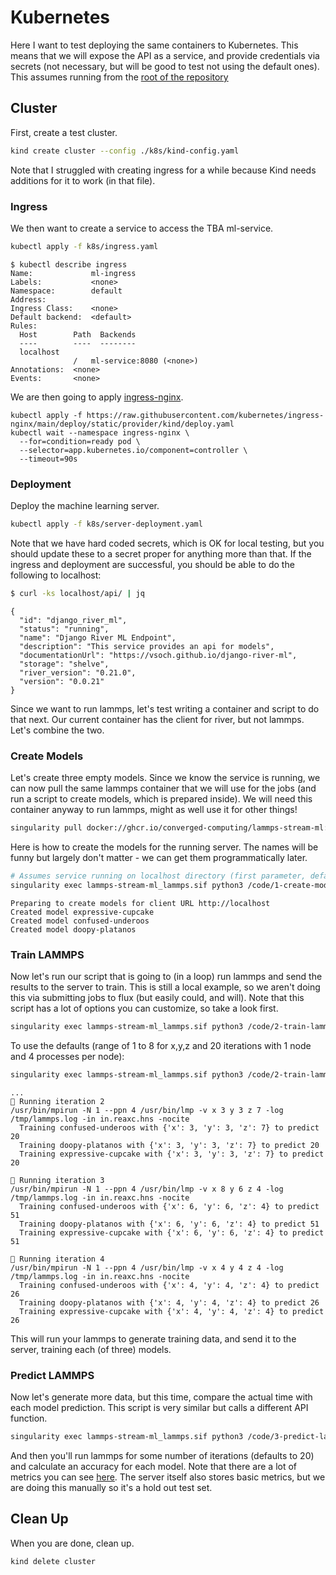 # Kubernetes

Here I want to test deploying the same containers to Kubernetes. This means that we will expose the API as a service, and provide credentials via secrets (not necessary, but will be good to test not using the default ones). This assumes running from the [root of the repository](../)

## Cluster

First, create a test cluster.

```bash
kind create cluster --config ./k8s/kind-config.yaml
```

Note that I struggled with creating ingress for a while because Kind needs additions for it to work (in that file).

### Ingress

We then want to create a service to access the TBA ml-service.

```bash
kubectl apply -f k8s/ingress.yaml
```
```console
$ kubectl describe ingress
Name:             ml-ingress
Labels:           <none>
Namespace:        default
Address:          
Ingress Class:    <none>
Default backend:  <default>
Rules:
  Host        Path  Backends
  ----        ----  --------
  localhost   
              /   ml-service:8080 (<none>)
Annotations:  <none>
Events:       <none>
```

We are then going to apply [ingress-nginx](https://kind.sigs.k8s.io/docs/user/ingress/#ingress-nginx).

```
kubectl apply -f https://raw.githubusercontent.com/kubernetes/ingress-nginx/main/deploy/static/provider/kind/deploy.yaml
kubectl wait --namespace ingress-nginx \
  --for=condition=ready pod \
  --selector=app.kubernetes.io/component=controller \
  --timeout=90s
```

### Deployment

Deploy the machine learning server.

```bash
kubectl apply -f k8s/server-deployment.yaml
```

Note that we have hard coded secrets, which is OK for local testing, but you should update these to a secret proper for anything more than that.
If the ingress and deployment are successful, you should be able to do the following to localhost:

```bash
$ curl -ks localhost/api/ | jq
```
```console
{
  "id": "django_river_ml",
  "status": "running",
  "name": "Django River ML Endpoint",
  "description": "This service provides an api for models",
  "documentationUrl": "https://vsoch.github.io/django-river-ml",
  "storage": "shelve",
  "river_version": "0.21.0",
  "version": "0.0.21"
}
```

Since we want to run lammps, let's test writing a container and script to do that next. Our current container has the client for river, but not lammps.
Let's combine the two.

### Create Models

Let's create three empty models. Since we know the service is running, we can now
pull the same lammps container that we will use for the jobs (and run a script to create models, which is prepared inside).
We will need this container anyway to run lammps, might as well use it for other things!

```bash
singularity pull docker://ghcr.io/converged-computing/lammps-stream-ml:lammps
```

Here is how to create the models for the running server. The names will be funny but largely don't matter - we can get them programmatically later.

```bash
# Assumes service running on localhost directory (first parameter, default)
singularity exec lammps-stream-ml_lammps.sif python3 /code/1-create-models.py
```
```console
Preparing to create models for client URL http://localhost
Created model expressive-cupcake
Created model confused-underoos
Created model doopy-platanos
```

### Train LAMMPS

Now let's run our script that is going to (in a loop) run lammps and send the results to the server to train.
This is still a local example, so we aren't doing this via submitting jobs to flux (but easily could, and will).
Note that this script has a lot of options you can customize, so take a look first.

```bash
singularity exec lammps-stream-ml_lammps.sif python3 /code/2-train-lammps.py --help
```

To use the defaults (range of 1 to 8 for x,y,z and 20 iterations with 1 node and 4 processes per node):

```bash
singularity exec lammps-stream-ml_lammps.sif python3 /code/2-train-lammps.py
```
```console
...
🎄️ Running iteration 2
/usr/bin/mpirun -N 1 --ppn 4 /usr/bin/lmp -v x 3 y 3 z 7 -log /tmp/lammps.log -in in.reaxc.hns -nocite
  Training confused-underoos with {'x': 3, 'y': 3, 'z': 7} to predict 20
  Training doopy-platanos with {'x': 3, 'y': 3, 'z': 7} to predict 20
  Training expressive-cupcake with {'x': 3, 'y': 3, 'z': 7} to predict 20

🎄️ Running iteration 3
/usr/bin/mpirun -N 1 --ppn 4 /usr/bin/lmp -v x 8 y 6 z 4 -log /tmp/lammps.log -in in.reaxc.hns -nocite
  Training confused-underoos with {'x': 6, 'y': 6, 'z': 4} to predict 51
  Training doopy-platanos with {'x': 6, 'y': 6, 'z': 4} to predict 51
  Training expressive-cupcake with {'x': 6, 'y': 6, 'z': 4} to predict 51

🎄️ Running iteration 4
/usr/bin/mpirun -N 1 --ppn 4 /usr/bin/lmp -v x 4 y 4 z 4 -log /tmp/lammps.log -in in.reaxc.hns -nocite
  Training confused-underoos with {'x': 4, 'y': 4, 'z': 4} to predict 26
  Training doopy-platanos with {'x': 4, 'y': 4, 'z': 4} to predict 26
  Training expressive-cupcake with {'x': 4, 'y': 4, 'z': 4} to predict 26
```

This will run your lammps to generate training data, and send it to the server, training each (of three) models.


### Predict LAMMPS

Now let's generate more data, but this time, compare the actual time with each model prediction. This script is very similar but calls a different API function.

```bash
singularity exec lammps-stream-ml_lammps.sif python3 /code/3-predict-lammps.py
```

And then you'll run lammps for some number of iterations (defaults to 20) and calculate an accuracy for each model.
Note that there are a lot of metrics you can see [here](https://riverml.xyz/latest/api/metrics/Accuracy/).
The server itself also stores basic metrics, but we are doing this manually so it's a hold out test set.

## Clean Up

When you are done, clean up.

```bash
kind delete cluster
```
